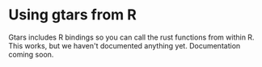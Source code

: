 # Using gtars from R

Gtars includes R bindings so you can call the rust functions from within R.
This works, but we haven't documented anything yet.
Documentation coming soon.
